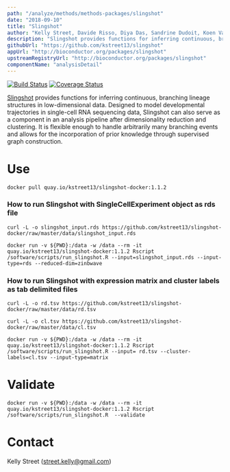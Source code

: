 ```yaml
---
path: "/analyze/methods/methods-packages/slingshot"
date: "2018-09-10"
title: "Slingshot"
author: "Kelly Street, Davide Risso, Diya Das, Sandrine Dudoit, Koen Van den Berge, and Robrecht Cannoodt"
description: "Slingshot provides functions for inferring continuous, branching lineage structures in low-dimensional data."
githubUrl: "https://github.com/kstreet13/slingshot"
appUrl: "http://bioconductor.org/packages/slingshot"
upstreamRegistryUrl: "http://bioconductor.org/packages/slingshot"
componentName: "analysisDetail"
---
```


[![Build Status](https://travis-ci.org/kstreet13/slingshot.svg?branch=master)](https://travis-ci.org/kstreet13/slingshot)
[![Coverage Status](https://img.shields.io/codecov/c/github/kstreet13/slingshot/master.svg)](https://codecov.io/github/kstreet13/slingshot)

[Slingshot](http://bioconductor.org/packages/slingshot ) provides functions for inferring continuous, branching lineage structures in low-dimensional data. Designed to model developmental trajectories in single-cell RNA sequencing data, Slingshot can also serve as a component in an analysis pipeline after dimensionality reduction and clustering. It is flexible enough to handle arbitrarily many branching events and allows for the incorporation of prior knowledge through supervised graph construction.

# Use

```
docker pull quay.io/kstreet13/slingshot-docker:1.1.2
```

### How to run Slingshot with SingleCellExperiment object as rds file 

```
curl -L -o slingshot_input.rds https://github.com/kstreet13/slingshot-docker/raw/master/data/slingshot_input.rds
```

```
docker run -v ${PWD}:/data -w /data --rm -it quay.io/kstreet13/slingshot-docker:1.1.2 Rscript /software/scripts/run_slingshot.R --input=slingshot_input.rds --input-type=rds --reduced-dim=zinbwave
```

### How to run Slingshot with expression matrix and cluster labels as tab delimited files  

```
curl -L -o rd.tsv https://github.com/kstreet13/slingshot-docker/raw/master/data/rd.tsv
```

```
curl -L -o cl.tsv https://github.com/kstreet13/slingshot-docker/raw/master/data/cl.tsv
```

```
docker run -v ${PWD}:/data -w /data --rm -it quay.io/kstreet13/slingshot-docker:1.1.2 Rscript /software/scripts/run_slingshot.R --input= rd.tsv --cluster-labels=cl.tsv --input-type=matrix
```


# Validate

```
docker run -v ${PWD}:/data -w /data --rm -it quay.io/kstreet13/slingshot-docker:1.1.2 Rscript /software/scripts/run_slingshot.R  --validate
```


# Contact
Kelly Street (<a href="mailto://street.kelly@gmail.com">street.kelly@gmail.com</a>)
